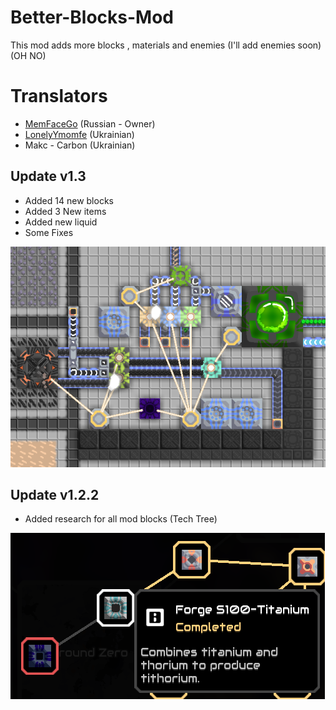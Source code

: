 # Better-Blocks-Mod
This mod adds more blocks , materials and enemies (I'll add enemies soon) (OH NO)

# Translators
- [MemFaceGo](https://github.com/MemFaceGo) (Russian - Owner)
- [LonelyYmomfe](https://github.com/ymomfe) (Ukrainian)
- Makc - Carbon (Ukrainian)

## Update v1.3
- Added 14 new blocks
- Added 3 New items
- Added new liquid
- Some Fixes

![Logo](sprites/Screenshot_562.png)

## Update v1.2.2
- Added research for all mod blocks (Tech Tree)

![Logo](sprites/Screenshot_534.png)
